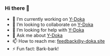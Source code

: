 ### Hi there 👋

- 🔭 I’m currently working on [Y-Doka](https://github.com/Y-Doka)
- 👯 I’m looking to collaborate on [Y-Doka](https://github.com/Y-Doka)
- 🤔 I’m looking for help with [Y-Doka](https://github.com/Y-Doka)
- 💬 Ask me about [Y-Doka](https://github.com/Y-Doka)
- 📫 How to reach me: feedback@y-doka.site
- ⚡ Fun fact: Bark-bark!
